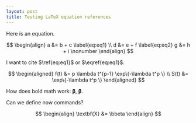 ```yaml
---
layout: post
title: Testing LaTeX equation references
---
```


Here is an equation.

$$
\begin{align}
a &= b + c \label{eq:eq1} \\
d &= e + f \label{eq:eq2}
g &= h + i \nonumber
\end{align}
$$

I want to cite $\ref{eq:eq1}$ or $\eqref{eq:eq1}$.

$$
\begin{aligned}
f(t) &= p \lambda t^{p-1} \exp\{-\lambda t^p \} \\
S(t) &= \exp\{-\lambda t^p \}
\end{aligned}
$$

How does bold math work: $\boldsymbol\beta$, $\pmb{\beta}$.


Can we define now commands?

$$
\newcommand{\bbeta}{\pmb{\beta}}
$$

$$
\begin{align}
\textbf{X}  &=  \bbeta
\end{align}
$$

